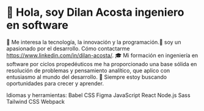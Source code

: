 # 👋 Hola, soy Dilan Acosta ingeniero en software
👀 Me interesa la tecnología, la innovación y la programación.🌱 soy un apasionado por el desarrollo. Cómo contactarme https://www.linkedin.com/in/dilan-acosta/. 🎓 Mi formación en ingeniería en software por ciclos propedéuticos me ha proporcionado una base sólida en resolución de problemas y pensamiento analítico, que aplico con entusiasmo al mundo del desarrollo. 🌟 Siempre estoy buscando oportunidades para crecer y aprender.

Idiomas y herramientas:
Babel CSS Figma JavaScript React Node.js Sass Tailwind CSS Webpack
